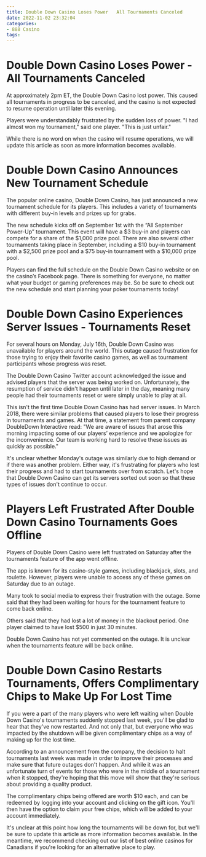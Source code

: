 ```yaml
---
title: Double Down Casino Loses Power   All Tournaments Canceled
date: 2022-11-02 23:32:04
categories:
- 888 Casino
tags:
---
```



#  Double Down Casino Loses Power - All Tournaments Canceled

At approximately 2pm ET, the Double Down Casino lost power. This caused all tournaments in progress to be canceled, and the casino is not expected to resume operation until later this evening.

Players were understandably frustrated by the sudden loss of power. "I had almost won my tournament," said one player. "This is just unfair."

While there is no word on when the casino will resume operations, we will update this article as soon as more information becomes available.

#  Double Down Casino Announces New Tournament Schedule

The popular online casino, Double Down Casino, has just announced a new tournament schedule for its players. This includes a variety of tournaments with different buy-in levels and prizes up for grabs.

The new schedule kicks off on September 1st with the “All September Power-Up” tournament. This event will have a $3 buy-in and players can compete for a share of the $1,000 prize pool. There are also several other tournaments taking place in September, including a $10 buy-in tournament with a $2,500 prize pool and a $75 buy-in tournament with a $10,000 prize pool.

Players can find the full schedule on the Double Down Casino website or on the casino’s Facebook page. There is something for everyone, no matter what your budget or gaming preferences may be. So be sure to check out the new schedule and start planning your poker tournaments today!

#  Double Down Casino Experiences Server Issues - Tournaments Reset

For several hours on Monday, July 16th, Double Down Casino was unavailable for players around the world. This outage caused frustration for those trying to enjoy their favorite casino games, as well as tournament participants whose progress was reset.

The Double Down Casino Twitter account acknowledged the issue and advised players that the server was being worked on. Unfortunately, the resumption of service didn't happen until later in the day, meaning many people had their tournaments reset or were simply unable to play at all.

This isn't the first time Double Down Casino has had server issues. In March 2018, there were similar problems that caused players to lose their progress in tournaments and games. At that time, a statement from parent company DoubleDown Interactive read: "We are aware of issues that arose this morning impacting some of our players’ experience and we apologize for the inconvenience. Our team is working hard to resolve these issues as quickly as possible."

It's unclear whether Monday's outage was similarly due to high demand or if there was another problem. Either way, it's frustrating for players who lost their progress and had to start tournaments over from scratch. Let's hope that Double Down Casino can get its servers sorted out soon so that these types of issues don't continue to occur.

#  Players Left Frustrated After Double Down Casino Tournaments Goes Offline

Players of Double Down Casino were left frustrated on Saturday after the tournaments feature of the app went offline.

The app is known for its casino-style games, including blackjack, slots, and roulette. However, players were unable to access any of these games on Saturday due to an outage.

Many took to social media to express their frustration with the outage. Some said that they had been waiting for hours for the tournament feature to come back online.

Others said that they had lost a lot of money in the blackout period. One player claimed to have lost $500 in just 30 minutes.

Double Down Casino has not yet commented on the outage. It is unclear when the tournaments feature will be back online.

#  Double Down Casino Restarts Tournaments, Offers Complimentary Chips to Make Up For Lost Time

If you were a part of the many players who were left waiting when Double Down Casino's tournaments suddenly stopped last week, you'll be glad to hear that they've now restarted. And not only that, but everyone who was impacted by the shutdown will be given complimentary chips as a way of making up for the lost time.

According to an announcement from the company, the decision to halt tournaments last week was made in order to improve their processes and make sure that future outages don't happen. And while it was an unfortunate turn of events for those who were in the middle of a tournament when it stopped, they're hoping that this move will show that they're serious about providing a quality product.

The complimentary chips being offered are worth $10 each, and can be redeemed by logging into your account and clicking on the gift icon. You'll then have the option to claim your free chips, which will be added to your account immediately.

It's unclear at this point how long the tournaments will be down for, but we'll be sure to update this article as more information becomes available. In the meantime, we recommend checking out our list of best online casinos for Canadians if you're looking for an alternative place to play.